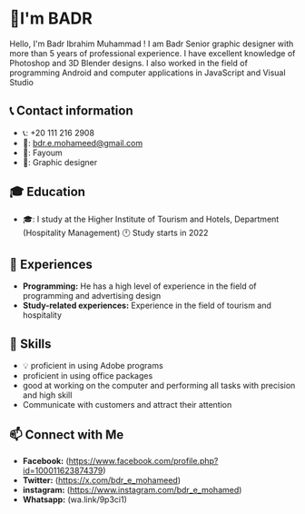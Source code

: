 # 👋I'm BADR

Hello, I'm Badr Ibrahim Muhammad !  I am Badr Senior graphic designer with more than 5 years of professional experience. I have excellent knowledge of Photoshop and 3D Blender designs. I also worked in the field of programming Android and computer applications in JavaScript and Visual Studio

## 📞 Contact information
* 📞: +20 111 216 2908
* 📧: bdr.e.mohameed@gmail.com
* 📍: Fayoum
* 💼: Graphic designer

## 🎓 Education
* 🎓: I study at the Higher Institute of Tourism and Hotels, Department (Hospitality Management) 🕛 Study starts in 2022

## 💼 Experiences
* **Programming:** He has a high level of experience in the field of programming and advertising design
* **Study-related experiences:** Experience in the field of tourism and hospitality

## 🌱 Skills
* 💡 proficient in using Adobe programs 
* proficient in using office packages
* good at working on the computer and performing all tasks with precision and high skill
* Communicate with customers and attract their attention

## 📫 Connect with Me
* **Facebook:** (https://www.facebook.com/profile.php?id=100011623874379)
* **Twitter:** (https://x.com/bdr_e_mohameed)
* **instagram:** (https://www.instagram.com/bdr_e_mohamed)
* **Whatsapp:** (wa.link/9p3ci1)
